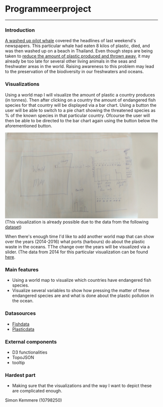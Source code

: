 # Programmeerproject
--------------------
### Introduction
[A washed up pilot whale](https://www.nrc.nl/nieuws/2018/06/03/in-thailand-aangespoelde-griend-dood-na-eten-8-kilo-plastic-a1605231)
covered the headlines of last weekend's newspapers. This particular whale had eaten 8 kilos of plastic, died, and was then washed up on a
beach in Thailand. Even though steps are being taken to [reduce the amount of plastic produced and thrown away](https://www.nrc.nl/nieuws/2018/05/28/rietjes-mogen-niet-meer-maar-dat-microplastic-in-je-scrub-wel-a1604504),
it may already be too late for several other living animals in the seas and freshwater areas in the world. Raising awareness to this
problem may lead to the preservation of the biodiversity in our freshwaters and oceans.

### Visualizations
Using a world map I will visualize the amount of plastic a country produces (in tonnes). Then after clicking on a country the 
amount of endangered fish species for that country will be displayed via a bar chart. Using a button the user will be
able to switch to a pie chart showing the threatened species as % of the known species in that particular country.
Ofcourse the user will then be able to be directed to the bar chart again using the button below the aforementioned button.

![Visualization1](https://github.com/MinorDelay/Programmeerproject/blob/master/Something_fishy/doc/Opzet_deel1.jpg)
(This visualization is already possible due to the data from the following [dataset](https://stats.oecd.org/Index.aspx?DataSetCode=WILD_LIFE#))

When there's enough time I'd like to add another world map that can show over the years (2014-2016) what ports (harbours) do about the
plastic waste in the oceans. TThe change over the years will be visualized via a slider. (The data from 2014 for this particular
visualization can be found [here](https://github.com/MinorDelay/Programmeerproject/blob/master/Something_fishy/data/ospar_fishing_litter_2014_01-other-OSPAR_Fishing_for_Litter_2014.xls).

### Main features
- Using a world map to visualize which countries have endangered fish species.
- Visualize several variables to show how pressing the matter of these endangered species are and what is done about the plastic
pollution in the ocean.

### Datasources
- [Fishdata](https://stats.oecd.org/Index.aspx?DataSetCode=WILD_LIFE#)
- [Plasticdata](https://github.com/MinorDelay/Programmeerproject/blob/master/Something_fishy/data/UNEP-CHW-NREP-COMPI-2011-TotalsGeneratedHW.English.pdf)

### External components
- D3 functionalities
- TopoJSON
- tooltip

### Hardest part
- Making sure that the visualizations and the way I want to depict these are complicated enough.

Simon Kemmere (10798250)
